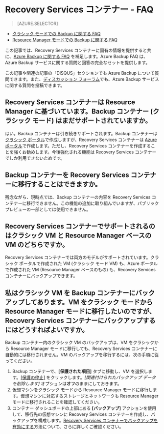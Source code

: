 <properties
   pageTitle="Recovery Services コンテナーに関する FAQ | Microsoft Azure"
   description="このバージョンの FAQ は、Azure Backup サービスのパブリック プレビュー リリースをサポートしています。バックアップ エージェント、バックアップと保持、復元、セキュリティと Azure Backup ソリューションに関する一般的な質問に対する回答。"
   services="backup"
   documentationCenter=""
   authors="markgalioto"
   manager="jwhit"
   editor=""
   keywords="バックアップ ソリューション、バックアップ サービス"/>

<tags
   ms.service="backup"
   ms.workload="storage-backup-recovery"
	 ms.tgt_pltfrm="na"
	 ms.devlang="na"
	 ms.topic="get-started-article"
	 ms.date="08/21/2016"
	 ms.author="trinadhk; markgal; jimpark;"/>

# Recovery Services コンテナー - FAQ

> [AZURE.SELECTOR]
- [クラシック モードでの Backup に関する FAQ](backup-azure-backup-faq.md)
- [Resource Manager モードでの Backup に関する FAQ](backup-azure-backup-ibiza-faq.md)

この記事では、Recovery Services コンテナーに固有の情報を提供すると共に、[Azure Backup に関する FAQ](backup-azure-backup-faq.md) を補足します。Azure Backup FAQ は、Azure Backup サービスに関する質問と回答の完全なセットを提供します。

この記事や関連の記事の「DISQUS」セクションでも Azure Backup について質問できます。また、[ディスカッション フォーラム](https://social.msdn.microsoft.com/forums/azure/home?forum=windowsazureonlinebackup)でも、Azure Backup サービスに関する質問を投稿できます。

## Recovery Services コンテナーは Resource Manager に基づいています。Backup コンテナー (クラシック モード) はまだサポートされていますか。<br/>
はい。Backup コンテナーは引き続きサポートされます。Backup コンテナーは[クラシック ポータル](https://manage.windowsazure.com)で作成しますが、Recovery Services コンテナーは [Azure ポータル](https://portal.azure.com)で作成します。ただし、Recovery Services コンテナーを作成することを強くお勧めします。今後強化される機能は Recovery Services コンテナーでしか利用できないためです。

## Backup コンテナーを Recovery Services コンテナーに移行することはできますか。<br/>
残念ながら、現時点では、Backup コンテナーの内容を Recovery Services コンテナーに移行できません。この機能の追加に取り組んでいますが、パブリック プレビューの一部としては使用できません。

## Recovery Services コンテナーでサポートされるのはクラシック VM と Resource Manager ベースの VM のどちらですか。<br/>
Recovery Services コンテナーでは両方のモデルがサポートされています。クラシック ポータルで作成された VM (クラシック モード VM) も、Azure ポータルで作成された VM (Resource Manager ベースのもの) も、Recovery Services コンテナーにバックアップできます。

## 私はクラシック VM を Backup コンテナーにバックアップしてあります。VM をクラシック モードから Resource Manager モードに移行したいのですが、Recovery Services コンテナーにバックアップするにはどうすればよいですか。
Backup コンテナー内のクラシック VM のバックアップは、VM をクラシックから Resource Manager モードに移行しても、Recovery Services コンテナーに自動的には移行されません。VM のバックアップを移行するには、次の手順に従ってください。

1. Backup コンテナーで、**[保護された項目]** タブに移動し、VM を選択します。[[保護の停止]](backup-azure-manage-vms-classic.md#stop-protecting-virtual-machines) をクリックします。*[関連付けられたバックアップ データを削除します]* オプションは**オフ**のままにしておきます。
2. 仮想マシンをクラシック モードから Resource Manager モードに移行します。仮想マシンに対応するストレージとネットワークも Resource Manager モードに移行されることを確認してください。
3. コンテナー ダッシュボードの上部にある **[バックアップ]** アクションを使用して、移行先の仮想マシンに Recovery Services コンテナーを作成し、バックアップを構成します。[Recovery Services コンテナーでバックアップを有効にする](backup-azure-vms-first-look-arm.md)方法について、さらに詳しくご確認ください。

<!---HONumber=AcomDC_0928_2016-->